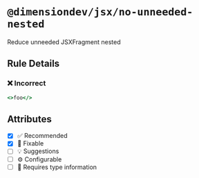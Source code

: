 <!-- begin title -->

# `@dimensiondev/jsx/no-unneeded-nested`

Reduce unneeded JSXFragment nested

<!-- end title -->

## Rule Details

### :x: Incorrect

```jsx
<>foo</>
```

## Attributes

<!-- begin attributes -->

- [x] :white_check_mark: Recommended
- [x] :wrench: Fixable
- [ ] :bulb: Suggestions
- [ ] :gear: Configurable
- [ ] :thought_balloon: Requires type information

<!-- end attributes -->
